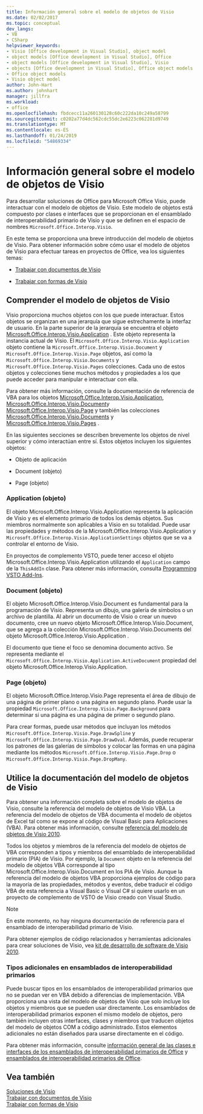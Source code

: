 ```yaml
---
title: Información general sobre el modelo de objetos de Visio
ms.date: 02/02/2017
ms.topic: conceptual
dev_langs:
- VB
- CSharp
helpviewer_keywords:
- Visio [Office development in Visual Studio], object model
- object models [Office development in Visual Studio], Office
- object models [Office development in Visual Studio], Visio
- objects [Office development in Visual Studio], Office object models
- Office object models
- Visio object model
author: John-Hart
ms.author: johnhart
manager: jillfra
ms.workload:
- office
ms.openlocfilehash: fbdcecc11a260130128c60c222da10c249a58799
ms.sourcegitcommit: c0202a77d4dc562cdc55dc2e6223c062281d9749
ms.translationtype: MT
ms.contentlocale: es-ES
ms.lasthandoff: 01/24/2019
ms.locfileid: "54869334"
---
```

# <a name="visio-object-model-overview"></a>Información general sobre el modelo de objetos de Visio
  Para desarrollar soluciones de Office para Microsoft Office Visio, puede interactuar con el modelo de objetos de Visio. Este modelo de objetos está compuesto por clases e interfaces que se proporcionan en el ensamblado de interoperabilidad primario de Visio y que se definen en el espacio de nombres `Microsoft.Office.Interop.Visio`.  
  
 En este tema se proporciona una breve introducción del modelo de objetos de Visio. Para obtener información sobre cómo usar el modelo de objetos de Visio para efectuar tareas en proyectos de Office, vea los siguientes temas:  
  
-   [Trabajar con documentos de Visio](../vsto/working-with-visio-documents.md)  
  
-   [Trabajar con formas de Visio](../vsto/working-with-visio-shapes.md)  
  
## <a name="understand-the-visio-object-model"></a>Comprender el modelo de objetos de Visio  
 Visio proporciona muchos objetos con los que puede interactuar. Estos objetos se organizan en una jerarquía que sigue estrechamente la interfaz de usuario. En la parte superior de la jerarquía se encuentra el objeto [Microsoft.Office.Interop.Visio.Application](/office/vba/api/Visio.Application) . Este objeto representa la instancia actual de Visio. El `Microsoft.Office.Interop.Visio.Application` objeto contiene la `Microsoft.Office.Interop.Visio.Document` y `Microsoft.Office.Interop.Visio.Page` objetos, así como la `Microsoft.Office.Interop.Visio.Documents` y `Microsoft.Office.Interop.Visio.Pages` colecciones. Cada uno de estos objetos y colecciones tiene muchos métodos y propiedades a los que puede acceder para manipular e interactuar con ella.  
  
 Para obtener más información, consulte la documentación de referencia de VBA para los objetos [Microsoft.Office.Interop.Visio.Application](/office/vba/api/Visio.Application), [Microsoft.Office.Interop.Visio.Document](/office/vba/api/Visio.Document)y [Microsoft.Office.Interop.Visio.Page](/office/vba/api/Visio.Page) y también las colecciones [Microsoft.Office.Interop.Visio.Documents](/office/vba/api/Visio.Documents) y [Microsoft.Office.Interop.Visio.Pages](/office/vba/api/Visio.Pages) .  
  
 En las siguientes secciones se describen brevemente los objetos de nivel superior y cómo interactúan entre sí. Estos objetos incluyen los siguientes objetos:  
  
-   Objeto de aplicación  
  
-   Document (objeto)  
  
-   Page (objeto)  
  
### <a name="application-object"></a>Application (objeto)  
 El objeto Microsoft.Office.Interop.Visio.Application representa la aplicación de Visio y es el elemento primario de todos los demás objetos. Sus miembros normalmente son aplicables a Visio en su totalidad. Puede usar las propiedades y métodos de la Microsoft.Office.Interop.Visio.Application y `Microsoft.Office.Interop.Visio.ApplicationSettings` objetos que se va a controlar el entorno de Visio.  
  
 En proyectos de complemento VSTO, puede tener acceso el objeto Microsoft.Office.Interop.Visio.Application utilizando el `Application` campo de la `ThisAddIn` clase. Para obtener más información, consulta [Programming VSTO Add-Ins](../vsto/programming-vsto-add-ins.md).  
  
### <a name="document-object"></a>Document (objeto)  
 El objeto Microsoft.Office.Interop.Visio.Document es fundamental para la programación de Visio. Representa un dibujo, una galería de símbolos o un archivo de plantilla. Al abrir un documento de Visio o crear un nuevo documento, cree un nuevo objeto Microsoft.Office.Interop.Visio.Document, que se agrega a la colección Microsoft.Office.Interop.Visio.Documents del objeto Microsoft.Office.Interop.Visio.Application .  
  
 El documento que tiene el foco se denomina documento activo. Se representa mediante el `Microsoft.Office.Interop.Visio.Application.ActiveDocument` propiedad del objeto Microsoft.Office.Interop.Visio.Application.  
  
### <a name="page-object"></a>Page (objeto)  
 El objeto Microsoft.Office.Interop.Visio.Page representa el área de dibujo de una página de primer plano o una página en segundo plano. Puede usar la propiedad `Microsoft.Office.Interop.Visio.Page.Background` para determinar si una página es una página de primer o segundo plano.  
  
 Para crear formas, puede usar métodos que incluyan los métodos `Microsoft.Office.Interop.Visio.Page.DrawSpline` y `Microsoft.Office.Interop.Visio.Page.DrawOval`. Además, puede recuperar los patrones de las galerías de símbolos y colocar las formas en una página mediante los métodos `Microsoft.Office.Interop.Visio.Page.Drop` o `Microsoft.Office.Interop.Visio.Page.DropMany`.  
  
## <a name="use-the-visio-object-model-documentation"></a>Utilice la documentación del modelo de objetos de Visio  
 Para obtener una información completa sobre el modelo de objetos de Visio, consulte la referencia del modelo de objetos de Visio VBA. La referencia del modelo de objetos de VBA documenta el modelo de objetos de Excel tal como se expone al código de Visual Basic para Aplicaciones (VBA). Para obtener más información, consulte [referencia del modelo de objetos de Visio 2010](http://go.microsoft.com/fwlink/?LinkId=199775).  
  
 Todos los objetos y miembros de la referencia del modelo de objetos de VBA corresponden a tipos y miembros del ensamblado de interoperabilidad primario (PIA) de Visio. Por ejemplo, la `Document` objeto en la referencia del modelo de objetos VBA corresponde al tipo Microsoft.Office.Interop.Visio.Document en los PIA de Visio. Aunque la referencia del modelo de objetos VBA proporciona ejemplos de código para la mayoría de las propiedades, métodos y eventos, debe traducir el código VBA de esta referencia a Visual Basic o Visual C# si quiere usarlo en un proyecto de complemento de VSTO de Visio creado con Visual Studio.  
  
> [!NOTE]  
>  En este momento, no hay ninguna documentación de referencia para el ensamblado de interoperabilidad primario de Visio.  
  
 Para obtener ejemplos de código relacionados y herramientas adicionales para crear soluciones de Visio, vea [kit de desarrollo de software de Visio 2010](http://go.microsoft.com/fwlink/?LinkId=196501).  
  
### <a name="additional-types-in-primary-interop-assemblies"></a>Tipos adicionales en ensamblados de interoperabilidad primarios  
 Puede buscar tipos en los ensamblados de interoperabilidad primarios que no se puedan ver en VBA debido a diferencias de implementación. VBA proporciona una vista del modelo de objetos de Visio que solo incluye los objetos y miembros que se pueden usar directamente. Los ensamblados de interoperabilidad primarios exponen el mismo modelo de objetos, pero también incluyen otras interfaces, clases y miembros que traducen objetos del modelo de objetos COM a código administrado. Estos elementos adicionales no están diseñados para usarse directamente en el código.  
  
 Para obtener más información, consulte [información general de las clases e interfaces de los ensamblados de interoperabilidad primarios de Office](http://go.microsoft.com/fwlink/?LinkId=189592) y [ensamblados de interoperabilidad primarios de Office](../vsto/office-primary-interop-assemblies.md).  
  
## <a name="see-also"></a>Vea también  
 [Soluciones de Visio](../vsto/visio-solutions.md)   
 [Trabajar con documentos de Visio](../vsto/working-with-visio-documents.md)   
 [Trabajar con formas de Visio](../vsto/working-with-visio-shapes.md)  
